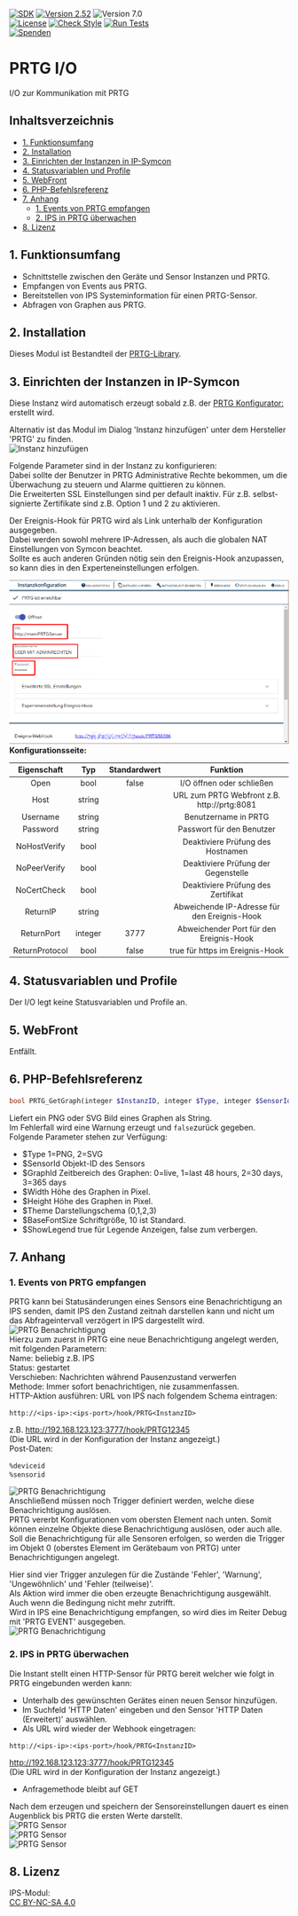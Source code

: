 [![SDK](https://img.shields.io/badge/Symcon-PHPModul-red.svg)](https://www.symcon.de/service/dokumentation/entwicklerbereich/sdk-tools/sdk-php/)
[![Version 2.52](https://img.shields.io/badge/Modul%20Version-2.52-blue.svg)]()
![Version 7.0](https://img.shields.io/badge/Symcon%20Version-7.0%20%3E-green.svg)  
[![License](https://img.shields.io/badge/License-CC%20BY--NC--SA%204.0-green.svg)](https://creativecommons.org/licenses/by-nc-sa/4.0/)
[![Check Style](https://github.com/Nall-chan/PRTG/workflows/Check%20Style/badge.svg)](https://github.com/Nall-chan/PRTG/actions)
[![Run Tests](https://github.com/Nall-chan/PRTG/workflows/Run%20Tests/badge.svg)](https://github.com/Nall-chan/PRTG/actions)  
[![Spenden](https://www.paypalobjects.com/de_DE/DE/i/btn/btn_donate_SM.gif)](../README.md#4-spenden)  

# PRTG I/O  <!-- omit in toc -->
I/O zur Kommunikation mit PRTG  

## Inhaltsverzeichnis <!-- omit in toc -->

- [1. Funktionsumfang](#1-funktionsumfang)
- [2. Installation](#2-installation)
- [3. Einrichten der Instanzen in IP-Symcon](#3-einrichten-der-instanzen-in-ip-symcon)
- [4. Statusvariablen und Profile](#4-statusvariablen-und-profile)
- [5. WebFront](#5-webfront)
- [6. PHP-Befehlsreferenz](#6-php-befehlsreferenz)
- [7. Anhang](#7-anhang)
  - [1. Events von PRTG empfangen](#1-events-von-prtg-empfangen)
  - [2. IPS in PRTG überwachen](#2-ips-in-prtg-überwachen)
- [8. Lizenz](#8-lizenz)

## 1. Funktionsumfang

 - Schnittstelle zwischen den Geräte und Sensor Instanzen und PRTG.  
 - Empfangen von Events aus PRTG.  
 - Bereitstellen von IPS Systeminformation für einen PRTG-Sensor.  
 - Abfragen von Graphen aus PRTG.  

## 2. Installation

 Dieses Modul ist Bestandteil der [PRTG-Library](../README.md#3-software-installation).  

## 3. Einrichten der Instanzen in IP-Symcon

Diese Instanz wird automatisch erzeugt sobald z.B. der [PRTG Konfigurator:](../PRTGConfigurator/) erstellt wird.  

Alternativ ist das Modul im Dialog 'Instanz hinzufügen' unter dem Hersteller 'PRTG' zu finden.  
![Instanz hinzufügen](imgs/add.png)  

Folgende Parameter sind in der Instanz zu konfigurieren:  
Dabei sollte der Benutzer in PRTG Administrative Rechte bekommen, um die Überwachung zu steuern und Alarme quittieren zu können.  
Die Erweiterten SSL Einstellungen sind per default inaktiv.  Für z.B. selbst-signierte Zertifikate sind z.B. Option 1 und 2 zu aktivieren.  

Der Ereignis-Hook für PRTG wird als Link unterhalb der Konfiguration ausgegeben.  
Dabei werden sowohl mehrere IP-Adressen, als auch die globalen NAT Einstellungen von Symcon beachtet.  
Sollte es auch anderen Gründen nötig sein den Ereignis-Hook anzupassen, so kann dies in den Experteneinstellungen erfolgen.  

![Konfigurator](imgs/conf.png)  
**Konfigurationsseite:**  

|  Eigenschaft   |   Typ   | Standardwert |                   Funktion                   |
| :------------: | :-----: | :----------: | :------------------------------------------: |
|      Open      |  bool   |    false     |          I/O öffnen oder schließen           |
|      Host      | string  |              | URL zum PRTG Webfront z.B. http://prtg:8081  |
|    Username    | string  |              |             Benutzername in PRTG             |
|    Password    | string  |              |          Passwort für den Benutzer           |
|  NoHostVerify  |  bool   |              |      Deaktiviere Prüfung des Hostnamen       |
|  NoPeerVerify  |  bool   |              |     Deaktiviere Prüfung der Gegenstelle      |
|  NoCertCheck   |  bool   |              |      Deaktiviere Prüfung des Zertifikat      |
|    ReturnIP    | string  |              | Abweichende IP-Adresse für den Ereignis-Hook |
|   ReturnPort   | integer |     3777     |   Abweichender Port für den Ereignis-Hook    |
| ReturnProtocol |  bool   |    false     |       true für https im Ereignis-Hook        |

## 4. Statusvariablen und Profile

Der I/O legt keine Statusvariablen und Profile an.  

## 5. WebFront

Entfällt.  

## 6. PHP-Befehlsreferenz

```php
bool PRTG_GetGraph(integer $InstanzID, integer $Type, integer $SensorId, integer $GraphId, integer $Width, integer $Height, integer $Theme, integer $BaseFontSize, bool $ShowLegend)
```
Liefert ein PNG oder SVG Bild eines Graphen als String.  
Im Fehlerfall wird eine Warnung erzeugt und `false`zurück gegeben.  
Folgende Parameter stehen zur Verfügung:  
 - $Type 1=PNG, 2=SVG  
 - $SensorId Objekt-ID des Sensors  
 - $GraphId Zeitbereich des Graphen: 0=live, 1=last 48 hours, 2=30 days, 3=365 days  
 - $Width Höhe des Graphen in Pixel.  
 - $Height Höhe des Graphen in Pixel.  
 - $Theme Darstellungschema (0,1,2,3)  
 - $BaseFontSize Schriftgröße, 10 ist Standard.  
 - $ShowLegend true für Legende Anzeigen, false zum verbergen.  

## 7. Anhang

### 1. Events von PRTG empfangen  

PRTG kann bei Statusänderungen eines Sensors eine Benachrichtigung an IPS senden, damit IPS den Zustand zeitnah darstellen kann und nicht um das Abfrageintervall verzögert in IPS dargestellt wird.  
![PRTG Benachrichtigung](imgs/prtg_event1.png)  
Hierzu zum zuerst in PRTG eine neue Benachrichtigung angelegt werden, mit folgenden Parametern:  
Name: beliebig  z.B. IPS  
Status: gestartet  
Verschieben: Nachrichten während Pausenzustand verwerfen  
Methode: Immer sofort benachrichtigen, nie zusammenfassen.  
HTTP-Aktion ausführen: URL von IPS nach folgendem Schema eintragen:  
```
http://<ips-ip>:<ips-port>/hook/PRTG<InstanzID>
```
z.B. http://192.168.123.123:3777/hook/PRTG12345  
(Die URL wird in der Konfiguration der Instanz angezeigt.)  
Post-Daten:  
```
%deviceid
%sensorid
```
![PRTG Benachrichtigung](imgs/prtg_event2.png)  
Anschließend müssen noch Trigger definiert werden, welche diese Benachrichtigung auslösen.  
PRTG vererbt Konfigurationen vom obersten Element nach unten. Somit können einzelne Objekte diese Benachrichtigung auslösen, oder auch alle.  
Soll die Benachrichtigung für alle Sensoren erfolgen, so werden die Trigger im Objekt 0 (oberstes Element im Gerätebaum von PRTG) unter Benachrichtigungen angelegt.  

Hier sind vier Trigger anzulegen für die Zustände 'Fehler', 'Warnung', 'Ungewöhnlich' und 'Fehler (teilweise)'.  
Als Aktion wird immer die oben erzeugte Benachrichtigung ausgewählt. Auch wenn die Bedingung nicht mehr zutrifft.  
Wird in IPS eine Benachrichtigung empfangen, so wird dies im Reiter Debug mit 'PRTG EVENT' ausgegeben.  
![PRTG Benachrichtigung](imgs/prtg_event3.png)  

### 2. IPS in PRTG überwachen  

Die Instant stellt einen HTTP-Sensor für PRTG bereit welcher wie folgt in PRTG eingebunden werden kann:  
- Unterhalb des gewünschten Gerätes einen neuen Sensor hinzufügen.  
- Im Suchfeld 'HTTP Daten' eingeben und den Sensor 'HTTP Daten (Erweitert)' auswählen.  
- Als URL wird wieder der Webhook eingetragen:  
```
http://<ips-ip>:<ips-port>/hook/PRTG<InstanzID>
```
http://192.168.123.123:3777/hook/PRTG12345  
(Die URL wird in der Konfiguration der Instanz angezeigt.)  
 
- Anfragemethode bleibt auf GET  

Nach dem erzeugen und speichern der Sensoreinstellungen dauert es einen Augenblick bis PRTG die ersten Werte darstellt.  
![PRTG Sensor](imgs/prtg_sensor1.png)  
![PRTG Sensor](imgs/prtg_sensor2.png)  
![PRTG Sensor](imgs/prtg_sensor3.png)  


## 8. Lizenz

  IPS-Modul:  
  [CC BY-NC-SA 4.0](https://creativecommons.org/licenses/by-nc-sa/4.0/)  

